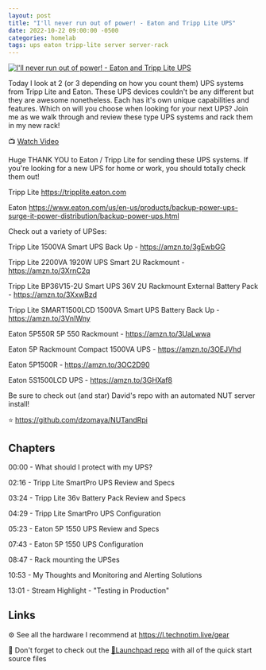 ```yaml
---
layout: post
title: "I'll never run out of power! - Eaton and Tripp Lite UPS"
date: 2022-10-22 09:00:00 -0500
categories: homelab
tags: ups eaton tripp-lite server server-rack
---
```


[![I'll never run out of power! - Eaton and Tripp Lite UPS](https://img.youtube.com/vi/tnrNGE5SRhQ/0.jpg)](https://www.youtube.com/watch?v=tnrNGE5SRhQ "I'll never run out of power! - Eaton and Tripp Lite UPS")

Today I look at 2 (or 3 depending on how you count them) UPS systems from Tripp Lite and Eaton.  These UPS devices couldn't be any different but they are awesome nonetheless.  Each has it's own unique capabilities and features.  Which on will you choose when looking for your next UPS?  Join me as we walk through and review these type UPS systems and rack them in my new rack!

📺 [Watch Video](https://www.youtube.com/watch?v=tnrNGE5SRhQ)

Huge THANK YOU to Eaton / Tripp Lite for sending these UPS systems.  If you're looking for a new UPS for home or work, you should totally check them out!

Tripp Lite
<https://tripplite.eaton.com>

Eaton
<https://www.eaton.com/us/en-us/products/backup-power-ups-surge-it-power-distribution/backup-power-ups.html>

Check out a variety of UPSes:

Tripp Lite 1500VA Smart UPS Back Up - <https://amzn.to/3gEwbGG>

Tripp Lite 2200VA 1920W UPS Smart 2U Rackmount - <https://amzn.to/3XrnC2q>

Tripp Lite BP36V15-2U Smart UPS 36V 2U Rackmount External Battery Pack - <https://amzn.to/3XxwBzd>

Tripp Lite SMART1500LCD 1500VA Smart UPS Battery Back Up - <https://amzn.to/3VnIWny>

Eaton 5P550R 5P 550 Rackmount  - <https://amzn.to/3UaLwwa>

Eaton 5P Rackmount Compact 1500VA UPS  -  <https://amzn.to/3OEJVhd>

Eaton 5P1500R - <https://amzn.to/3OC2D90>

Eaton 5S1500LCD UPS  - <https://amzn.to/3GHXaf8>

Be sure to check out (and star) David's repo with an automated NUT server install!

⭐ <https://github.com/dzomaya/NUTandRpi>

## Chapters

00:00 - What should I protect with my UPS?

02:16 - Tripp Lite SmartPro UPS Review and Specs

03:24 - Tripp Lite 36v Battery Pack Review and Specs

04:29 - Tripp Lite SmartPro UPS Configuration

05:23 - Eaton 5P 1550 UPS Review and Specs

07:43 - Eaton 5P 1550 UPS Configuration

08:47 - Rack mounting the UPSes

10:53 - My Thoughts and Monitoring and Alerting Solutions

13:01 - Stream Highlight - "Testing in Production"

## Links

⚙️ See all the hardware I recommend at <https://l.technotim.live/gear>

🚀 Don't forget to check out the [🚀Launchpad repo](https://l.technotim.live/quick-start) with all of the quick start source files

